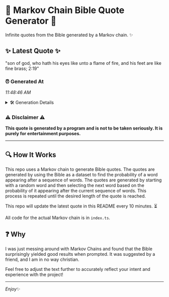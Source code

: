 # 📖 Markov Chain Bible Quote Generator 📖

Infinite quotes from the Bible generated by a Markov chain. ✨

## ✨ Latest Quote ✨
"son of god, who hath his eyes like unto a flame of fire, and his feet are like fine brass; 2:19"

### ⏰ Generated At
*11:48:46 AM*

<details>
    <summary>🛠️ Generation Details</summary>
    <p>
        <strong>🌱 Seed:</strong> son<br>
        <strong>🔄 Iterations:</strong> 20<br>
        <strong>📜 Context History:</strong><br>[ son ]: of<br>[ son, of ]: god,<br>[ son, of, god, ]: who<br>[ son, of, god,, who ]: hath<br>[ son, of, god,, who, hath ]: his<br>[ son, of, god,, who, hath, his ]: eyes<br>[ of, god,, who, hath, his, eyes ]: like<br>[ god,, who, hath, his, eyes, like ]: unto<br>[ who, hath, his, eyes, like, unto ]: a<br>[ hath, his, eyes, like, unto, a ]: flame<br>[ his, eyes, like, unto, a, flame ]: of<br>[ eyes, like, unto, a, flame, of ]: fire,<br>[ like, unto, a, flame, of, fire, ]: and<br>[ unto, a, flame, of, fire,, and ]: his<br>[ a, flame, of, fire,, and, his ]: feet<br>[ flame, of, fire,, and, his, feet ]: are<br>[ of, fire,, and, his, feet, are ]: like<br>[ fire,, and, his, feet, are, like ]: fine<br>[ and, his, feet, are, like, fine ]: brass;<br>[ his, feet, are, like, fine, brass; ]: 2:19<br>
    </p>
</details>

### ⚠️ Disclaimer ⚠️
**This quote is generated by a program and is not to be taken seriously. It is purely for entertainment purposes.**

---

## 🔍 How It Works

This repo uses a Markov chain to generate Bible quotes. The quotes are generated by using the Bible as a dataset to find the probability of a word appearing after a sequence of words. The quotes are generated by starting with a random word and then selecting the next word based on the probability of it appearing after the current sequence of words. This process is repeated until the desired length of the quote is reached.

This repo will update the latest quote in this README every 10 minutes. ⏳

All code for the actual Markov chain is in `index.ts`.

## ❓ Why

I was just messing around with Markov Chains and found that the Bible surprisingly yielded good results when prompted. 
It was suggested by a friend, and I am in no way christian.

Feel free to adjust the text further to accurately reflect your intent and experience with the project!

---

*Enjoy*✨
